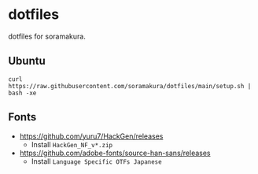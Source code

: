 # dotfiles
dotfiles for soramakura.

## Ubuntu
```
curl https://raw.githubusercontent.com/soramakura/dotfiles/main/setup.sh | bash -xe
```

## Fonts
- https://github.com/yuru7/HackGen/releases
  - Install `HackGen_NF_v*.zip`
- https://github.com/adobe-fonts/source-han-sans/releases
  - Install `Language Specific OTFs Japanese`
